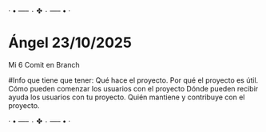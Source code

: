 · • —– ٠ ✤ ٠ —– • ·

# Ángel 23/10/2025
Mi 6 Comit en Branch

#Info que tiene que tener:
Qué hace el proyecto.
Por qué el proyecto es útil.
Cómo pueden comenzar los usuarios con el proyecto
Dónde pueden recibir ayuda los usuarios con tu proyecto.
Quién mantiene y contribuye con el proyecto.

· • —– ٠ ✤ ٠ —– • ·
